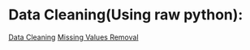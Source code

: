 # Data Cleaning(Using raw python): 
[Data Cleaning](D:\Prof_Zia_Project\Loan-classification-JupyterNotebook\code\data_cleaning.ipynb)
[Missing Values Removal](D:\Prof_Zia_Project\Loan-classification-JupyterNotebook\code\Main_file_extract.ipynb)